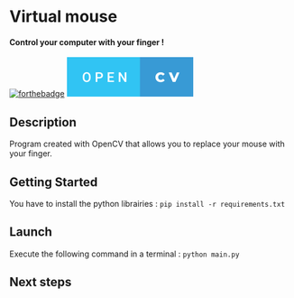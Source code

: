 # Virtual mouse
#### Control your computer with your finger !

[![forthebadge](https://forthebadge.com/images/badges/made-with-python.svg)](https://forthebadge.com)  ![badge-fitnessl](https://github.com/pierre-vignoles/virtual_mouse/blob/master/img/open-cv.svg)

## Description
Program created with OpenCV that allows you to replace your mouse with your finger. 

## Getting Started
You have to install the python librairies : `pip install -r requirements.txt`

## Launch
Execute the following command in a terminal : `python main.py`  

## Next steps
